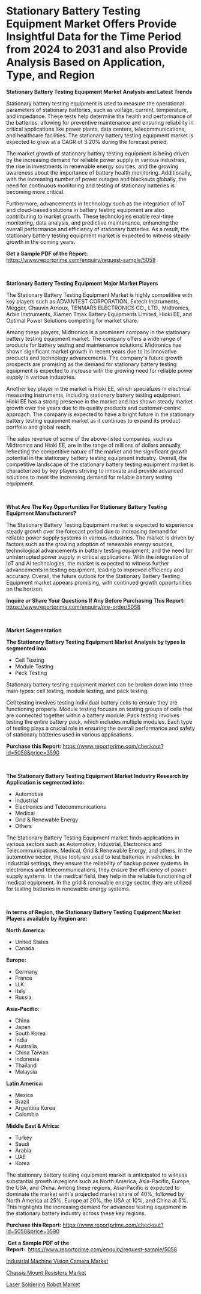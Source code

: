 <p><h1>Stationary Battery Testing Equipment Market Offers Provide Insightful Data for the Time Period from 2024 to 2031 and also Provide Analysis Based on Application, Type, and Region</h1></p><p><strong>Stationary Battery Testing Equipment Market Analysis and Latest Trends</strong></p>
<p><p>Stationary battery testing equipment is used to measure the operational parameters of stationary batteries, such as voltage, current, temperature, and impedance. These tests help determine the health and performance of the batteries, allowing for preventive maintenance and ensuring reliability in critical applications like power plants, data centers, telecommunications, and healthcare facilities. The stationary battery testing equipment market is expected to grow at a CAGR of 3.20% during the forecast period.</p><p>The market growth of stationary battery testing equipment is being driven by the increasing demand for reliable power supply in various industries, the rise in investments in renewable energy sources, and the growing awareness about the importance of battery health monitoring. Additionally, with the increasing number of power outages and blackouts globally, the need for continuous monitoring and testing of stationary batteries is becoming more critical.</p><p>Furthermore, advancements in technology such as the integration of IoT and cloud-based solutions in battery testing equipment are also contributing to market growth. These technologies enable real-time monitoring, data analysis, and predictive maintenance, enhancing the overall performance and efficiency of stationary batteries. As a result, the stationary battery testing equipment market is expected to witness steady growth in the coming years.</p></p>
<p><strong>Get a Sample PDF of the Report:&nbsp;</strong> <a href="https://www.reportprime.com/enquiry/request-sample/5058">https://www.reportprime.com/enquiry/request-sample/5058</a></p>
<p>&nbsp;</p>
<p><strong>Stationary Battery Testing Equipment Major Market Players</strong></p>
<p><p>The Stationary Battery Testing Equipment Market is highly competitive with key players such as ADVANTEST CORPORATION, Extech Instruments, Megger, Chauvin Arnoux, TENMARS ELECTRONICS CO., LTD., Midtronics, Arbin Instruments, Xiamen Tmax Battery Equipments Limited, Hioki EE, and Optimal Power Solutions competing for market share.</p><p>Among these players, Midtronics is a prominent company in the stationary battery testing equipment market. The company offers a wide range of products for battery testing and maintenance solutions. Midtronics has shown significant market growth in recent years due to its innovative products and technology advancements. The company's future growth prospects are promising as the demand for stationary battery testing equipment is expected to increase with the growing need for reliable power supply in various industries.</p><p>Another key player in the market is Hioki EE, which specializes in electrical measuring instruments, including stationary battery testing equipment. Hioki EE has a strong presence in the market and has shown steady market growth over the years due to its quality products and customer-centric approach. The company is expected to have a bright future in the stationary battery testing equipment market as it continues to expand its product portfolio and global reach.</p><p>The sales revenue of some of the above-listed companies, such as Midtronics and Hioki EE, are in the range of millions of dollars annually, reflecting the competitive nature of the market and the significant growth potential in the stationary battery testing equipment industry. Overall, the competitive landscape of the stationary battery testing equipment market is characterized by key players striving to innovate and provide advanced solutions to meet the increasing demand for reliable battery testing equipment.</p></p>
<p>&nbsp;</p>
<p><strong>What Are The Key Opportunities For Stationary Battery Testing Equipment Manufacturers?</strong></p>
<p><p>The Stationary Battery Testing Equipment market is expected to experience steady growth over the forecast period due to increasing demand for reliable power supply systems in various industries. The market is driven by factors such as the growing adoption of renewable energy sources, technological advancements in battery testing equipment, and the need for uninterrupted power supply in critical applications. With the integration of IoT and AI technologies, the market is expected to witness further advancements in testing equipment, leading to improved efficiency and accuracy. Overall, the future outlook for the Stationary Battery Testing Equipment market appears promising, with continued growth opportunities on the horizon.</p></p>
<p><strong>Inquire or Share Your Questions If Any Before Purchasing This Report:</strong> <a href="https://www.reportprime.com/enquiry/pre-order/5058">https://www.reportprime.com/enquiry/pre-order/5058</a></p>
<p>&nbsp;</p>
<p><strong>Market Segmentation</strong></p>
<p><strong>The Stationary Battery Testing Equipment Market Analysis by types is segmented into:</strong></p>
<p><ul><li>Cell Testing</li><li>Module Testing</li><li>Pack Testing</li></ul></p>
<p><p>Stationary battery testing equipment market can be broken down into three main types: cell testing, module testing, and pack testing. </p><p>Cell testing involves testing individual battery cells to ensure they are functioning properly. Module testing focuses on testing groups of cells that are connected together within a battery module. Pack testing involves testing the entire battery pack, which includes multiple modules. Each type of testing plays a crucial role in ensuring the overall performance and safety of stationary batteries used in various applications.</p></p>
<p><strong>Purchase this Report:&nbsp;</strong><a href="https://www.reportprime.com/checkout?id=5058&price=3590">https://www.reportprime.com/checkout?id=5058&price=3590</a></p>
<p>&nbsp;</p>
<p><strong>The Stationary Battery Testing Equipment Market Industry Research by Application is segmented into:</strong></p>
<p><ul><li>Automotive</li><li>Industrial</li><li>Electronics and Telecommunications</li><li>Medical</li><li>Grid & Renewable Energy</li><li>Others</li></ul></p>
<p><p>The Stationary Battery Testing Equipment market finds applications in various sectors such as Automotive, Industrial, Electronics and Telecommunications, Medical, Grid & Renewable Energy, and others. In the automotive sector, these tools are used to test batteries in vehicles. In industrial settings, they ensure the reliability of backup power systems. In electronics and telecommunications, they ensure the efficiency of power supply systems. In the medical field, they help in the reliable functioning of medical equipment. In the grid & renewable energy sector, they are utilized for testing batteries in renewable energy systems.</p></p>
<p>&nbsp;</p>
<p><strong>In terms of Region, the Stationary Battery Testing Equipment Market Players available by Region are:</strong></p>
<p>
    <p> <strong> North America: </strong>
        <ul>
            <li>United States</li>
            <li>Canada</li>
        </ul>
        </p> 
    <p> <strong> Europe: </strong>
        <ul>
            <li>Germany</li>
            <li>France</li>
            <li>U.K.</li>
            <li>Italy</li>
            <li>Russia</li>
        </ul>
        </p> 
    <p> <strong> Asia-Pacific: </strong>
        <ul>
            <li>China</li>
            <li>Japan</li>
            <li>South Korea</li>
            <li>India</li>
            <li>Australia</li>
            <li>China Taiwan</li>
            <li>Indonesia</li>
            <li>Thailand</li>
            <li>Malaysia</li>
        </ul>
        </p> 
    <p> <strong> Latin America: </strong>
        <ul>
            <li>Mexico</li>
            <li>Brazil</li>
            <li>Argentina Korea</li>
            <li>Colombia</li>
        </ul>
        </p> 
    <p> <strong> Middle East & Africa: </strong>
        <ul>
            <li>Turkey</li>
            <li>Saudi</li>
            <li>Arabia</li>
            <li>UAE</li>
            <li>Korea</li>
        </ul>
    </p>
    </p>
<p><p>The stationary battery testing equipment market is anticipated to witness substantial growth in regions such as North America, Asia-Pacific, Europe, the USA, and China. Among these regions, Asia-Pacific is expected to dominate the market with a projected market share of 40%, followed by North America at 25%, Europe at 20%, the USA at 10%, and China at 5%. This highlights the increasing demand for advanced testing equipment in the stationary battery industry across these key regions.</p></p>
<p><strong>Purchase this Report: </strong><a href="https://www.reportprime.com/checkout?id=5058&price=3590">https://www.reportprime.com/checkout?id=5058&price=3590</a></p>
<p>&nbsp;<strong>Get a Sample PDF of the Report:&nbsp;&nbsp;</strong><a href="https://www.reportprime.com/enquiry/request-sample/5058">https://www.reportprime.com/enquiry/request-sample/5058</a></p>
<p><strong></strong></p>
<p><p><a href="https://view.publitas.com/reportprime-1/industrial-machine-vision-camera-market-offers-provide-insightful-data-for-the-time-period-from-2024-to-2031-and-also-provide-analysis-based-on-application-type-and-region/">Industrial Machine Vision Camera Market</a></p><p><a href="https://view.publitas.com/reportprime-1/chassis-mount-resistors-market-offer-valuable-insights-into-market-size-market-share-market-trends-and-projections-spanning-from-2024-to-2031/">Chassis Mount Resistors Market</a></p><p><a href="https://view.publitas.com/reportprime-1/global-laser-soldering-robot-market-by-types-applications-and-major-players-with-regional-growth-rate-analysis-and-development-situation-from-2024-to-2031/">Laser Soldering Robot Market</a></p></p>